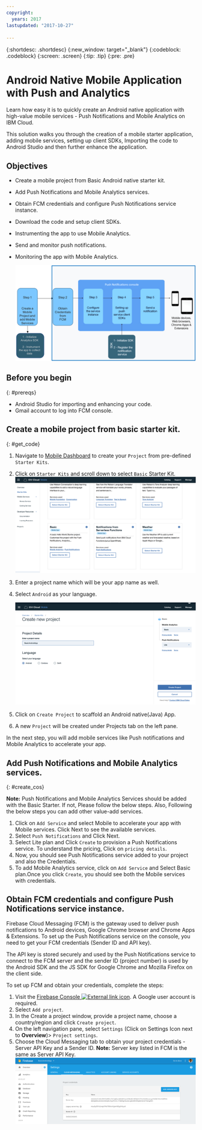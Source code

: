 ```yaml
---
copyright:
  years: 2017
lastupdated: "2017-10-27"

---
```


{:shortdesc: .shortdesc}
{:new_window: target="_blank"}
{:codeblock: .codeblock}
{:screen: .screen}
{:tip: .tip}
{:pre: .pre}

# Android Native Mobile Application with Push and Analytics

Learn how easy it is to quickly create an Android native application with high-value mobile services - Push Notifications and Mobile Analytics on IBM Cloud.

This solution walks you through the creation of a mobile starter application, adding mobile services, setting up client SDKs, Importing the code to Android Studio and then further enhance the application.

## Objectives

* Create a mobile project from Basic Android native starter kit.
* Add Push Notifications and Mobile Analytics services.
* Obtain FCM credentials and configure Push Notifications service instance.
* Download the code and setup client SDKs.
* Instrumenting the app to use Mobile Analytics.
* Send and monitor push notifications.
* Monitoring the app with Mobile Analytics.

  ![](images/solution9/android_architecture.png)

## Before you begin
{: #prereqs}

- Android Studio for importing and enhancing your code.
- Gmail account to log into FCM console.

## Create a mobile project from basic starter kit.

{: #get_code}

1. Navigate to [Mobile Dashboard](https://console.bluemix.net/developer/mobile/dashboard) to create your `Project` from pre-defined `Starter Kits`.
2. Click on `Starter Kits` and scroll down to select `Basic` Starter Kit.
    ![](images/solution6/mobile_dashboard.png)
3. Enter a project name which will be your app name as well.
4. Select `Android` as your language.

    ![](images/solution9/create_mobile_project.png)
5. Click on `Create Project` to scaffold an Android native(Java) App.
6. A new `Project` will be created under Projects tab on the left pane.

In the next step, you will add mobile services like Push notifications and Mobile Analytics to accelerate your app.

## Add Push Notifications and Mobile Analytics services.
{: #create_cos}

**Note:** Push Notifications and Mobile Analytics Services should be added with the Basic Starter. If not, Please follow the below steps.
Also, Following the below steps you can add other value-add services.

1. Click on `Add Service` and select Mobile to accelerate your app with Mobile services. Click Next to see the available services.
2. Select `Push Notifications` and Click Next.
3. Select Lite plan and Click `Create` to provision a Push Notifications service. To understand the pricing, Click on `pricing details`.
4. Now, you should see Push Notifications service added to your project and also the Credentials.
5. To add Mobile Analytics service, click on `Add Service` and Select Basic plan.Once you click `Create`, you should see both the Mobile services with credentials.

## Obtain FCM credentials and configure Push Notifications service instance.

Firebase Cloud Messaging (FCM) is the gateway used to deliver push notifications to Android devices, Google Chrome browser and Chrome Apps & Extensions. To set up the Push Notifications service on the console, you need to get your FCM credentials (Sender ID and API key).

The API key is stored securely and used by the Push Notifications service to connect to the FCM server and the sender ID (project number) is used by the Android SDK and the JS SDK for Google Chrome and Mozilla Firefox on the client side.

To set up FCM and obtain your credentials, complete the steps:

1. Visit the [Firebase Console ![External link icon](https://console.bluemix.net/docs/api/content/icons/launch-glyph.svg?lang=en)](https://console.firebase.google.com/?pli=1). A Google user account is required.
2. Select `Add project`.
3. In the Create a project window, provide a project name, choose a country/region and click `Create project`.
4. On the left navigation pane, select `Settings` (Click on Settings Icon next to **Overview**)> `Project settings`.
5. Choose the Cloud Messaging tab to obtain your project credentials - Server API Key and a Sender ID. 
  **Note:**  Server key listed in FCM is the same as Server API Key.
    ![](images/solution9/fcm_console.png)